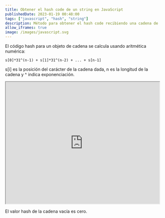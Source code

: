 ```yaml
---
title: Obtener el hash code de un string en JavaScript
publishedDate: 2023-01-19 00:48:00
tags: ["javascript", "hash", "string"]
description: Método para obtener el hash code recibiendo una cadena de texto
allow_iframes: true
image: /images/javascript.svg
---
```


El código hash para un objeto de cadena se calcula usando aritmética numérica:

```
s[0]*31^(n-1) + s[1]*31^(n-2) + ... + s[n-1]
```

s[i] es la posición del carácter de la cadena
dada, n es la longitud de la cadena y ^ indica exponenciación.

<iframe src="https://playjs.dev/ZnVuY3Rpb24gaGFzaENvZGUocykgewogICAgbGV0IGggPSAwOwogICAgZm9yIChsZXQgaSA9IDA7IGkgPCBzLmxlbmd0aDsgaSsrKQogICAgICAgIGggPSBNYXRoLmltdWwoMzEsIGgpICsgcy5jaGFyQ29kZUF0KGkpIHwgMDsKICAgIHJldHVybiBoOwp9CgpoYXNoQ29kZSgiSG9sYSBtdW5kbyIp" width="100%" height="400"></iframe>

El valor hash de la cadena vacía es cero.
